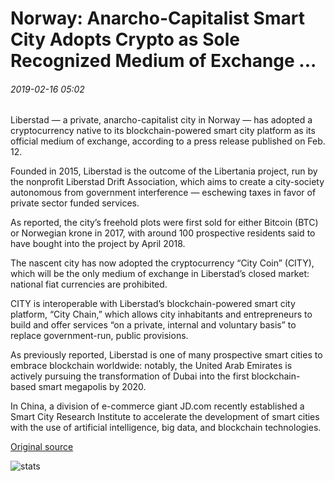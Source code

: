 # Norway: Anarcho-Capitalist Smart City Adopts Crypto as Sole Recognized Medium of Exchange ...

###### 2019-02-16 05:02

Liberstad — a private, anarcho-capitalist city in Norway — has adopted a cryptocurrency native to its blockchain-powered smart city platform as its official medium of exchange, according to a press release published on Feb. 12.

Founded in 2015, Liberstad is the outcome of the Libertania project, run by the nonprofit Liberstad Drift Association, which aims to create a city-society autonomous from government interference — eschewing taxes in favor of private sector funded services.

As reported, the city’s freehold plots were first sold for either Bitcoin (BTC) or Norwegian krone in 2017, with around 100 prospective residents said to have bought into the project by April 2018.

The nascent city has now adopted the cryptocurrency “City Coin” (CITY), which will be the only medium of exchange in Liberstad’s closed market: national fiat currencies are prohibited.

CITY is interoperable with Liberstad’s blockchain-powered smart city platform, “City Chain,” which allows city inhabitants and entrepreneurs to build and offer services “on a private, internal and voluntary basis” to replace government-run, public provisions.

As previously reported, Liberstad is one of many prospective smart cities to embrace blockchain worldwide: notably, the United Arab Emirates is actively pursuing the transformation of Dubai into the first blockchain-based smart megapolis by 2020.

In China, a division of e-commerce giant JD.com recently established a Smart City Research Institute to accelerate the development of smart cities with the use of artificial intelligence, big data, and blockchain technologies.

[Original source](https://cointelegraph.com/news/norway-anarcho-capitalist-smart-city-adopts-crypto-as-sole-recognized-medium-of-exchange)

![stats](https://c.statcounter.com/11760860/0/a89fa40b/1/ "stats")
